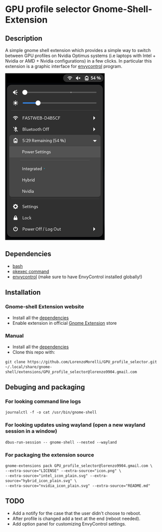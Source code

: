 # GPU profile selector Gnome-Shell-Extension

## Description
A simple gnome shell extension which provides a simple way to switch between GPU profiles on Nvidia Optimus systems (i.e laptops with Intel + Nvidia or AMD + Nvidia configurations) in a few clicks.
In particular this extension is a graphic interface for [envycontrol](https://github.com/geminis3/envycontrol) program.

![screenshot example](./extension_screenshot.png)


## Dependencies
- [bash](https://www.gnu.org/software/bash/)
- [pkexec command](https://command-not-found.com/pkexec)
- [envycontrol](https://github.com/geminis3/envycontrol) (make sure to have EnvyControl installed globally!)


## Installation

### Gnome-shell Extension website
- Install all the [dependencies](#Dependencies)
- Enable extension in official [Gnome Extension](https://extensions.gnome.org/extension/5009/gpu-profile-selector/) store

### Manual
- Install all the [dependencies](#Dependencies)
- Clone this repo with:
```
git clone https://github.com/LorenzoMorelli/GPU_profile_selector.git ~/.local/share/gnome-shell/extensions/GPU_profile_selector@lorenzo9904.gmail.com
```


## Debuging and packaging

### For looking command line logs
```
journalctl -f -o cat /usr/bin/gnome-shell
```

### For looking updates using wayland (open a new wayland session in a window)
```
dbus-run-session -- gnome-shell --nested --wayland
```

### For packaging the extension source
```
gnome-extensions pack GPU_profile_selector@lorenzo9904.gmail.com \
--extra-source="LICENSE" --extra-source="icon.png" \
--extra-source="intel_icon_plain.svg" --extra-source="hybrid_icon_plain.svg" \
--extra-source="nvidia_icon_plain.svg" --extra-source="README.md"
```

## TODO
- Add a notify for the case that the user didn't choose to reboot.
- After profile is changed add a text at the end (reboot needed).
- Add option panel for customizing EnvyControl settings.
